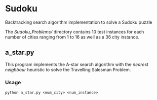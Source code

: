Sudoku
======

Backtracking search algorithm implementation to solve a Sudoku puzzle

The *Sudoku_Problems/* directory contains 10 test instances for each number of cities ranging from 1 to 16 as well as a 36 city instance.


## a_star.py

This program implements the A-star search algorithm with the *nearest neighbour* heuristic to solve the Travelling Salesman Problem. 

### Usage

```python a_star.py <num_city> <num_instance>```
